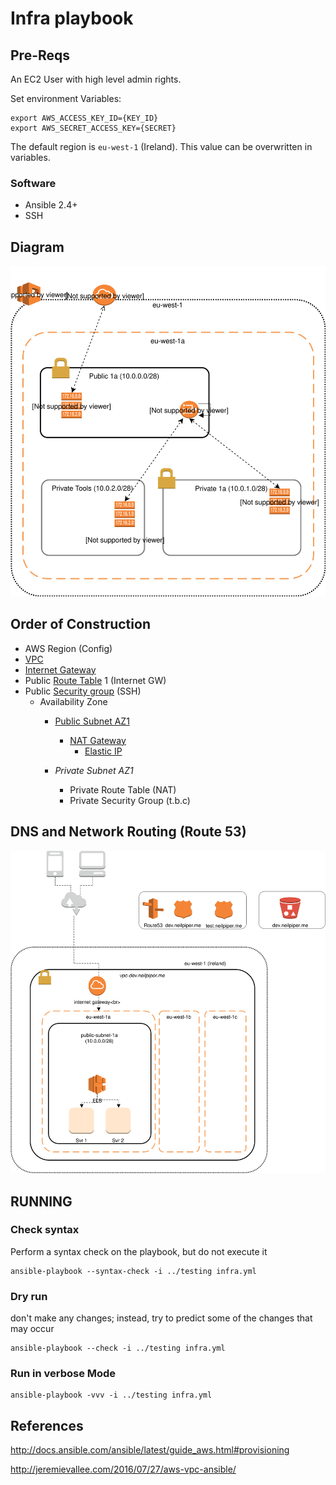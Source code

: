 # Infra playbook

## Pre-Reqs

An EC2 User with high level admin rights.

Set environment Variables:

```
export AWS_ACCESS_KEY_ID={KEY_ID}
export AWS_SECRET_ACCESS_KEY={SECRET}
```

The default region is `eu-west-1` (Ireland).  This value can be overwritten in variables.

### Software

 * Ansible 2.4+
 * SSH

## Diagram

![Deploy](../inventory/DeploymentDiagram.svg)

## Order of Construction

- AWS Region (Config)
 - [VPC]()
 - [Internet Gateway](http://docs.ansible.com/ansible/latest/ec2_vpc_igw_module.html)
 - Public [Route Table](http://docs.ansible.com/ansible/latest/ec2_vpc_route_table_module.html) 1 (Internet GW)
 - Public [Security group](http://docs.ansible.com/ansible/latest/ec2_group_module.html) (SSH)
   - Availability Zone
     - [Public Subnet AZ1](http://docs.ansible.com/ansible/latest/ec2_vpc_subnet_module.html)
       - [NAT Gateway](http://docs.ansible.com/ansible/latest/ec2_vpc_nat_gateway_module.html)
         - [Elastic IP](http://docs.ansible.com/ansible/latest/ec2_eip_module.html)

     - _Private Subnet AZ1_
       - Private Route Table (NAT)
       - Private Security Group (t.b.c)

## DNS and Network Routing (Route 53)

![Deploy](Route53.svg)

## RUNNING

### Check syntax

Perform a syntax check on the playbook, but do not execute it
```
ansible-playbook --syntax-check -i ../testing infra.yml
```

### Dry run
don't make any changes; instead, try to predict some of the changes that may occur

```
ansible-playbook --check -i ../testing infra.yml
```


### Run in verbose Mode
```
ansible-playbook -vvv -i ../testing infra.yml
```

## References

http://docs.ansible.com/ansible/latest/guide_aws.html#provisioning

http://jeremievallee.com/2016/07/27/aws-vpc-ansible/
